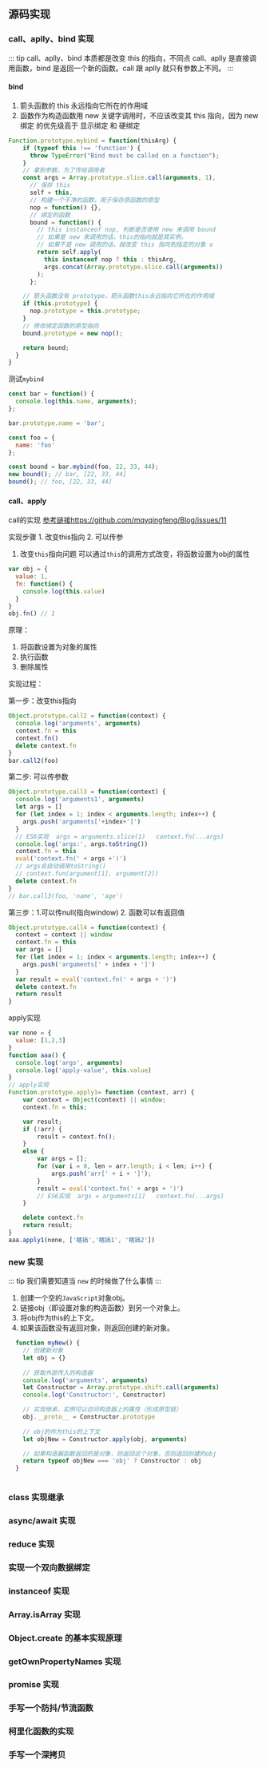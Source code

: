 ## 源码实现
### call、aplly、bind 实现
::: tip
call、aplly、bind 本质都是改变 this 的指向，不同点 call、aplly 是直接调用函数，bind 是返回一个新的函数。call 跟 aplly 就只有参数上不同。
:::

#### bind
1. 箭头函数的 this 永远指向它所在的作用域
2. 函数作为构造函数用 new 关键字调用时，不应该改变其 this 指向，因为 new绑定 的优先级高于 显示绑定 和 硬绑定

```javascript
Function.prototype.mybind = function(thisArg) {
    if (typeof this !== 'function') {
      throw TypeError("Bind must be called on a function");
    }
    // 拿到参数，为了传给调用者
    const args = Array.prototype.slice.call(arguments, 1),
      // 保存 this
      self = this,
      // 构建一个干净的函数，用于保存原函数的原型
      nop = function() {},
      // 绑定的函数
      bound = function() {
        // this instanceof nop, 判断是否使用 new 来调用 bound
        // 如果是 new 来调用的话，this的指向就是其实例，
        // 如果不是 new 调用的话，就改变 this 指向到指定的对象 o
        return self.apply(
          this instanceof nop ? this : thisArg,
          args.concat(Array.prototype.slice.call(arguments))
        );
      };

    // 箭头函数没有 prototype，箭头函数this永远指向它所在的作用域
    if (this.prototype) {
      nop.prototype = this.prototype;
    }
    // 修改绑定函数的原型指向
    bound.prototype = new nop();

    return bound;
  }
}
```
测试`mybind`
```javascript
const bar = function() {
  console.log(this.name, arguments);
};

bar.prototype.name = 'bar';

const foo = {
  name: 'foo'
};

const bound = bar.mybind(foo, 22, 33, 44);
new bound(); // bar, [22, 33, 44]
bound(); // foo, [22, 33, 44]
```

#### call、apply

call的实现
[参考链接https://github.com/mqyqingfeng/Blog/issues/11](https://github.com/mqyqingfeng/Blog/issues/11)

实现步骤 1. 改变this指向 2. 可以传参

1. 改变`this`指向问题
可以通过`this`的调用方式改变，将函数设置为obj的属性
```javascript
var obj = {
  value: 1,
  fn: function() {
    console.log(this.value)
  }
}
obj.fn() // 1
```
原理：
1. 将函数设置为对象的属性
2. 执行函数
3. 删除属性

实现过程：

第一步：改变this指向
```javascript
Object.prototype.call2 = function(context) {
  console.log('arguments', arguments)
  context.fn = this
  context.fn()
  delete context.fn
}
bar.call2(foo)
```

第二步: 可以传参数
```javascript
Object.prototype.call3 = function(context) {
  console.log('arguments1', arguments)
  let args = []
  for (let index = 1; index < arguments.length; index++) {
    args.push('arguments['+index+']')
  }
  // ES6实现  args = arguments.slice(1)   context.fn(...args)
  console.log('args:', args.toString())
  context.fn = this
  eval('context.fn(' + args +')')
  // args会自动调用toString()
  // context.fun(argument[1], argument[2])
  delete context.fn
}
// bar.call3(foo, 'name', 'age')
```

第三步：1.可以传null(指向window) 2. 函数可以有返回值
```javascript
Object.prototype.call4 = function(context) {
  context = context || window
  context.fn = this
  var args = []
  for (let index = 1; index < arguments.length; index++) {
    args.push('arguments[' + index + ']')
  }
  var result = eval('context.fn(' + args + ')')
  delete context.fn
  return result
}
```

apply实现
```javascript
var none = {
  value: [1,2,3]
}
function aaa() {
  console.log('args', arguments)
  console.log('apply-value', this.value)
}
// apply实现
Function.prototype.apply1= function (context, arr) {
    var context = Object(context) || window;
    context.fn = this;

    var result;
    if (!arr) {
        result = context.fn();
    }
    else {
        var args = [];
        for (var i = 0, len = arr.length; i < len; i++) {
            args.push('arr[' + i + ']');
        }
        result = eval('context.fn(' + args + ')')
        // ES6实现  args = arguments[1]   context.fn(...args)
    }

    delete context.fn
    return result;
}
aaa.apply1(none, ['瞎搞','瞎搞1', '瞎搞2'])
```
### new 实现
::: tip
我们需要知道当 `new` 的时候做了什么事情
:::

1. 创建一个空的`JavaScript`对象obj。
2. 链接obj（即设置对象的构造函数）到另一个对象上。
3. 将obj作为this的上下文。
4. 如果该函数没有返回对象，则返回创建的新对象。
```javascript
  function myNew() {
    // 创建新对象
    let obj = {}
    
    // 获取外部传入的构造器 
    console.log('arguments', arguments)
    let Constructor = Array.prototype.shift.call(arguments)
    console.log('Constructor:', Constructor)

    // 实现继承，实例可以访问构造器上的属性（形成原型链）
    obj.__proto__ = Constructor.prototype
    
    // obj的作为this的上下文
    let objNew = Constructor.apply(obj, arguments)

    // 如果构造器函数返回的是对象，则返回这个对象，否则返回创建的obj
    return typeof objNew === 'obj' ? Constructor : obj
  }
```

```javascript

```
### class 实现继承
### async/await 实现
### reduce 实现
### 实现一个双向数据绑定
### instanceof 实现
### Array.isArray 实现
### Object.create 的基本实现原理
### getOwnPropertyNames 实现
### promise 实现
### 手写一个防抖/节流函数
### 柯里化函数的实现
### 手写一个深拷贝